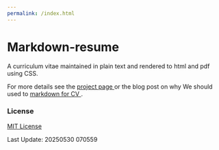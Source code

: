 ```yaml
---
permalink: /index.html
---
```




Markdown-resume
===========

A curriculum vitae maintained in plain text and rendered to html and pdf using CSS.

For more details see the [ project page ](https://elipapa.github.io/markdown-cv/) or the blog post on why We should used to [ markdown for CV ](https://elipapa.github.io/blog/why-i-switched-to-markdown-for-my-cv.html).






### License

[MIT License](https://github.com/elipapa/markdown-cv/blob/master/LICENSE)


Last Update: 20250530 070559


